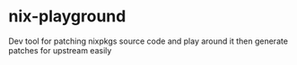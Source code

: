 # nix-playground
Dev tool for patching nixpkgs source code and play around it then generate patches for upstream easily
